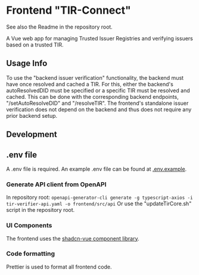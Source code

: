 # Frontend "TIR-Connect"

See also the Readme in the repository root.

A Vue web app for managing Trusted Issuer Registries and verifying issuers based on a trusted TIR.

## Usage Info

To use the "backend issuer verification" functionality, the backend must have once resolved and cached a TIR.
For this, either the backend's autoResolvedDID must be specified or a specific TIR must be resolved and cached. This can be done with the corresponding backend endpoints, "/setAutoResolveDID" and "/resolveTIR". The frontend's standalone issuer verification does not depend on the backend and thus does not require any prior backend setup.

## Development

## .env file

A .env file is required. An example .env file can be found at [.env.example](.env.example).

### Generate API client from OpenAPI

In repository root:
`openapi-generator-cli generate -g typescript-axios -i tir-verifier-api.yaml -o frontend/src/api`
Or use the "updateTirCore.sh" script in the repository root.

### UI Components

The frontend uses the [shadcn-vue component library](https://www.shadcn-vue.com/).

### Code formatting

Prettier is used to format all frontend code.
